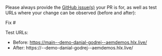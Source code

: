 Please always provide the [GitHub issue(s)](../issues) your PR is for, as well as test URLs where your change can be observed (before and after):

Fix #<gh-issue-id>

Test URLs:
- Before: https://main--demo-danial-godrej--aemdemos.hlx.live/
- After: https://<branch>--demo-danial-godrej--aemdemos.hlx.live/
